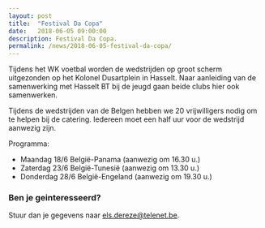 ```yaml
---
layout: post
title:  "Festival Da Copa"
date:   2018-06-05 09:00:00
description: Festival Da Copa.
permalink: /news/2018-06-05-festival-da-copa/
---
```


Tijdens het WK voetbal worden de wedstrijden op groot scherm uitgezonden op het Kolonel Dusartplein in Hasselt. Naar aanleiding van de samenwerking met Hasselt BT bij de jeugd gaan beide clubs hier ook samenwerken.

Tijdens de wedstrijden van de Belgen hebben we 20 vrijwilligers nodig om te helpen bij de catering. Iedereen moet een half uur voor de wedstrijd aanwezig zijn.

Programma:
* Maandag 18/6 België-Panama (aanwezig om 16.30 u.)
* Zaterdag 23/6 België-Tunesië (aanwezig om 13.30 u.)
* Donderdag 28/6 België-Engeland (aanwezig om 19.30 u.)

### Ben je geinteresseerd? 

Stuur dan je gegevens naar [els.dereze@telenet.be](mailto:els.dereze@telenet.be).